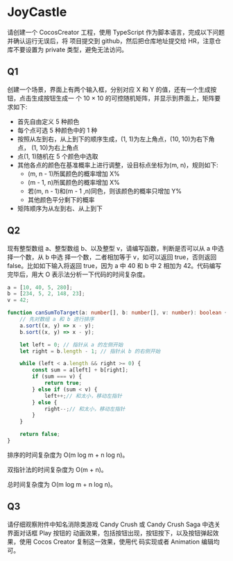 # JoyCastle

请创建⼀个 CocosCreator ⼯程，使⽤ TypeScript 作为脚本语⾔，完成以下问题并确认运⾏⽆误后，将
项⽬提交到 github，然后把仓库地址提交给 HR，注意仓库不要设置为 private 类型，避免⽆法访问。

## Q1

创建⼀个场景，界⾯上有两个输⼊框，分别对应 X 和 Y 的值，还有⼀个⽣成按钮，点击⽣成按钮⽣成⼀
个 10 × 10 的可控随机矩阵，并显示到界⾯上，矩阵要求如下:

* ⾸先⾃由定义 5 种颜⾊
* 每个点可选 5 种颜⾊中的 1 种
* 按照从左到右，从上到下的顺序⽣成，(1, 1)为左上⻆点，(10, 10)为右下⻆点， (1, 10)为右上⻆点
* 点(1, 1)随机在 5 个颜⾊中选取
* 其他各点的颜⾊在基准概率上进⾏调整，设⽬标点坐标为(m, n)，规则如下:
    * (m, n - 1)所属颜⾊的概率增加 X%
    * (m - 1, n)所属颜⾊的概率增加 X%
    * 若(m, n - 1)和(m - 1 ,n)同⾊，则该颜⾊的概率只增加 Y%
    * 其他颜⾊平分剩下的概率
* 矩阵顺序为从左到右、从上到下

## Q2

现有整型数组 a、整型数组 b、以及整型 v，请编写函数，判断是否可以从 a 中选择⼀个数，从 b 中选
择⼀个数，⼆者相加等于 v，如可以返回 true，否则返回 false。⽐如如下输⼊将返回 true，因为 a 中
40 和 b 中 2 相加为 42。代码编写完毕后，⽤⼤ O 表示法分析⼀下代码的时间复杂度。

```js
a = [10, 40, 5, 280];
b = [234, 5, 2, 148, 23];
v = 42;
```

```TypeScript
function canSumToTarget(a: number[], b: number[], v: number): boolean {
    // 先对数组 a 和 b 进行排序
    a.sort((x, y) => x - y);
    b.sort((x, y) => x - y);

    let left = 0; // 指针从 a 的左侧开始
    let right = b.length - 1; // 指针从 b 的右侧开始

    while (left < a.length && right >= 0) {
        const sum = a[left] + b[right];
        if (sum === v) {
            return true;
        } else if (sum < v) {
            left++;// 和太小，移动左指针
        } else {
            right--;// 和太小，移动左指针
        }
    }

    return false;
}
```
排序的时间复杂度为 O(m log m + n log n)。

双指针法的时间复杂度为 O(m + n)。

总时间复杂度为 O(m log m + n log n)。


## Q3

请仔细观察附件中知名消除类游戏 Candy Crush 或 Candy Crush Saga 中选关界⾯对话框 Play 按钮的
动画效果，包括按钮出现，按钮按下，以及按钮弹起效果，使⽤ Cocos Creator 复制这⼀效果，使⽤代
码实现或者 Animation 编辑均可。